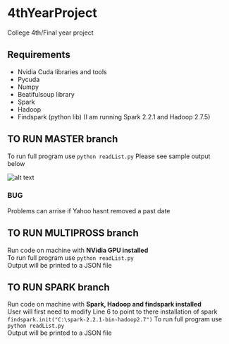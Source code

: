 # 4thYearProject
College 4th/Final year project 

## Requirements 
   - Nvidia Cuda libraries and tools
   - Pycuda
   - Numpy
   - Beatifulsoup library
   - Spark
   - Hadoop
   - Findspark (python lib)
   (I am running Spark 2.2.1 and Hadoop 2.7.5)
   
## TO RUN MASTER branch
To run full program use `python readList.py`
Please see sample output below

![alt text](https://github.com/GLalor/Vanilla-Option-Pricer/blob/master/output.PNG "Sample output")

### BUG
  Problems can arrise if Yahoo hasnt removed a past date
  
## TO RUN MULTIPROSS branch
Run code on machine with **NVidia GPU installed**<br />
To run full program use `python readList.py`<br />
Output will be printed to a JSON file<br />

## TO RUN SPARK branch
Run code on machine with **Spark, Hadoop and findspark installed**<br />
User will first need to modify Line 6 to point to there installation of spark<br />
   `findspark.init("C:\spark-2.2.1-bin-hadoop2.7")`
To run full program use `python readList.py`<br />
Output will be printed to a JSON file<br />
